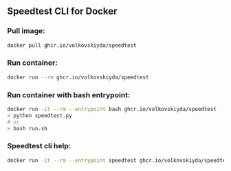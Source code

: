 ## Speedtest CLI for Docker

### **Pull image:**
```bash
docker pull ghcr.io/volkovskiyda/speedtest
```

### **Run container:**
```bash
docker run --rm ghcr.io/volkovskiyda/speedtest
```

### **Run container with bash entrypoint:**
```bash
docker run -it --rm --entrypoint bash ghcr.io/volkovskiyda/speedtest
> python speedtest.py
# or
> bash run.sh
```

### **Speedtest cli help:**
```bash
docker run -it --rm --entrypoint speedtest ghcr.io/volkovskiyda/speedtest -h
```
